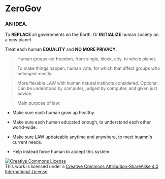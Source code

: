 # ZeroGov

### AN IDEA. 

To **REPLACE** all governments on the Earth.
Or **INITIALIZE** human society on a new planet.


Treat each human **EQUALITY** and **NO MORE PRIVACY**.

> Human groups-ed freedom, from single, block, city, to whole planet.

> To make things happen, human vote, for which that affect groups who belonged mostly.

> More flexable LAW with human natural instincts considered. 
Optional: Can be understood by computer, judged by computer, and given just advice.


> Main purpose of law: 

* Make sure each human grow up healthy.

* Make sure each human educated enough, to understand each other world-wide.

* Make sure LAW updateable anytime and anywhere, to meet huamn's current needs.

* Help instead force human to accept this system.


<a rel="license" href="http://creativecommons.org/licenses/by-sa/4.0/"><img alt="Creative Commons License" style="border-width:0" src="https://i.creativecommons.org/l/by-sa/4.0/88x31.png" /></a><br />This work is licensed under a <a rel="license" href="http://creativecommons.org/licenses/by-sa/4.0/">Creative Commons Attribution-ShareAlike 4.0 International License</a>.
